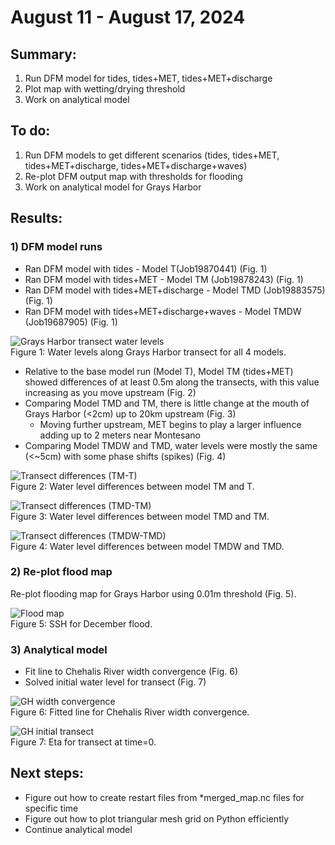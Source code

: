 # August 11 - August 17, 2024

## Summary:
1) Run DFM model for tides, tides+MET, tides+MET+discharge<br>
2) Plot map with wetting/drying threshold<br>
3) Work on analytical model<br>

## To do:
1) Run DFM models to get different scenarios (tides, tides+MET, tides+MET+discharge, tides+MET+discharge+waves)<br>
2) Re-plot DFM output map with thresholds for flooding<br>
3) Work on analytical model for Grays Harbor<br>

## Results:
### 1) DFM model runs
- Ran DFM model with tides - Model T(Job19870441) (Fig. 1)
- Ran DFM model with tides+MET - Model TM (Job19878243) (Fig. 1)
- Ran DFM model with tides+MET+discharge - Model TMD (Job19883575) (Fig. 1)
- Ran DFM model with tides+MET+discharge+waves - Model TMDW (Job19687905) (Fig. 1)

![Grays Harbor transect water levels](../Figures/081324meeting/GHtransect_wl_models.png)<br>
Figure 1: Water levels along Grays Harbor transect for all 4 models.<br>

- Relative to the base model run (Model T), Model TM (tides+MET) showed differences of at least 0.5m along the transects, with this value increasing as you move upstream (Fig. 2)
- Comparing Model TMD and TM, there is little change at the mouth of Grays Harbor (<2cm) up to 20km upstream (Fig. 3)
	- Moving further upstream, MET begins to play a larger influence adding up to 2 meters near Montesano
- Comparing Model TMDW and TMD, water levels were mostly the same (<~5cm) with some phase shifts (spikes) (Fig. 4)


![Transect differences (TM-T)](../Figures/081324meeting/GHtransect_wl_diff_tm-t.png)<br>
Figure 2: Water level differences between model TM and T.<br>

![Transect differences (TMD-TM)](../Figures/081324meeting/GHtransect_wl_diff_tmd-tm.png)<br>
Figure 3: Water level differences between model TMD and TM.<br>

![Transect differences (TMDW-TMD)](../Figures/081324meeting/GHtransect_wl_diff_tmdw-tmd.png)<br>
Figure 4: Water level differences between model TMDW and TMD.<br>

### 2) Re-plot flood map
Re-plot flooding map for Grays Harbor using 0.01m threshold (Fig. 5).<br>

![Flood map](../Figures/081324meeting/DecStormFlood.gif)<br>
Figure 5: SSH for December flood.<br>

### 3) Analytical model
- Fit line to Chehalis River width convergence (Fig. 6)<br>
- Solved initial water level for transect (Fig. 7)<br>

![GH width convergence](../Figures/081324meeting/GH_widthconvergence.png)<br>
Figure 6: Fitted line for Chehalis River width convergence.<br>

![GH initial transect](../Figures/081324meeting/GHtransect_eta_t0.png)<br>
Figure 7: Eta for transect at time=0.<br>

## Next steps:
- Figure out how to create restart files from *merged_map.nc files for specific time
- Figure out how to plot triangular mesh grid on Python efficiently
- Continue analytical model